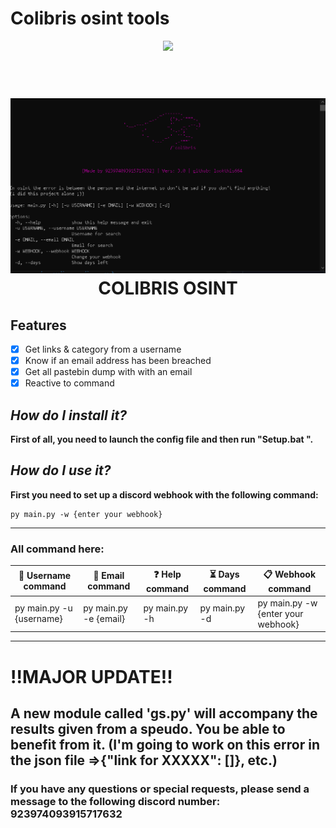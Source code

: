 # Colibris osint tools

<p align="center">
  <a href="">
    <img src="https://img.shields.io/badge/last%20update-27%2F09%2F23-red">
  </a>

<h1 align="center">
  <br>
  <img src="photo/1.png" width=650>
  <br>
  COLIBRIS OSINT
  <br>
</h1>


## **Features**
- [x] Get links & category from a username
- [X] Know if an email address has been breached
- [X] Get all pastebin dump with with an email
- [X] Reactive to command

## **_How do I install it?_**
**First of all, you need to launch the config file and then run "Setup.bat ".**


## **_How do I use it?_**
**First you need to set up a discord webhook with the following command:**
```
py main.py -w {enter your webhook}
```
___

### All command here:
| **👀 Username command**  | **📩 Email command** | **❓ Help command** | **⏳ Days command** | **📋 Webhook command** |
| ------------- | ------------- |  ------------- | ------------- | ------------- |
| py main.py -u {username}  | py main.py -e {email} |  py main.py -h | py main.py -d | py main.py -w {enter your webhook}| 
___

# **!!MAJOR UPDATE!!**
## A new module called 'gs.py' will accompany the results given from a speudo. You be able to benefit from it. (I'm going to work on this error in the json file =>{"link for XXXXX": []}, etc.)


### If you have any questions or special requests, please send a message to the following discord number: **923974093915717632**


